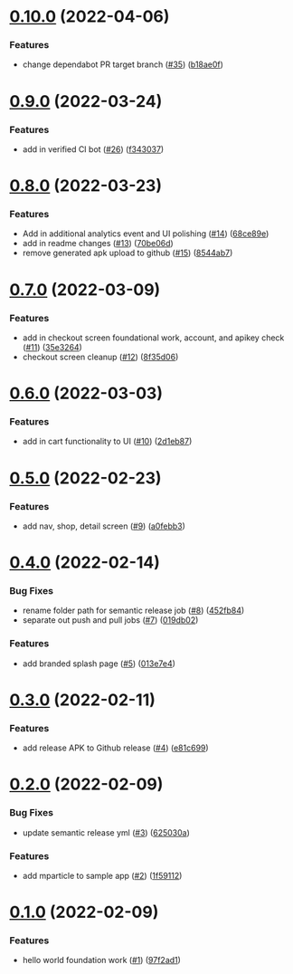 # [0.10.0](https://github.com/mParticle/mparticle-android-sample-apps/compare/v0.9.0...v0.10.0) (2022-04-06)


### Features

* change dependabot PR target branch ([#35](https://github.com/mParticle/mparticle-android-sample-apps/issues/35)) ([b18ae0f](https://github.com/mParticle/mparticle-android-sample-apps/commit/b18ae0f40730cd07a41bc7148fdbde32f958c24d))

# [0.9.0](https://github.com/mParticle/mparticle-android-sample-apps/compare/v0.8.0...v0.9.0) (2022-03-24)


### Features

* add in verified CI bot ([#26](https://github.com/mParticle/mparticle-android-sample-apps/issues/26)) ([f343037](https://github.com/mParticle/mparticle-android-sample-apps/commit/f343037137aa4d75e091c1c26e229279f46dec9c))

# [0.8.0](https://github.com/mParticle/mparticle-android-sample-apps/compare/v0.7.0...v0.8.0) (2022-03-23)


### Features

* Add in additional analytics event and UI polishing ([#14](https://github.com/mParticle/mparticle-android-sample-apps/issues/14)) ([68ce89e](https://github.com/mParticle/mparticle-android-sample-apps/commit/68ce89e67341fb02040d2095e47a664e215bc8ff))
* add in readme changes ([#13](https://github.com/mParticle/mparticle-android-sample-apps/issues/13)) ([70be06d](https://github.com/mParticle/mparticle-android-sample-apps/commit/70be06d2a13c2339404cf1bc995489ddceb3e3d8))
* remove generated apk upload to github ([#15](https://github.com/mParticle/mparticle-android-sample-apps/issues/15)) ([8544ab7](https://github.com/mParticle/mparticle-android-sample-apps/commit/8544ab7d4f327dd48974f3830dc89b9a20b3917e))

# [0.7.0](https://github.com/mParticle/mparticle-android-sample-apps/compare/v0.6.0...v0.7.0) (2022-03-09)


### Features

* add in checkout screen foundational work, account, and apikey check ([#11](https://github.com/mParticle/mparticle-android-sample-apps/issues/11)) ([35e3264](https://github.com/mParticle/mparticle-android-sample-apps/commit/35e32640c21816d391ebbfab9818adf6270962e6))
* checkout screen cleanup ([#12](https://github.com/mParticle/mparticle-android-sample-apps/issues/12)) ([8f35d06](https://github.com/mParticle/mparticle-android-sample-apps/commit/8f35d06fe827f56ea60dbe2e3c1b1a4c2e26e42f))

# [0.6.0](https://github.com/mParticle/mparticle-android-sample-apps/compare/v0.5.0...v0.6.0) (2022-03-03)


### Features

* add in cart functionality to UI ([#10](https://github.com/mParticle/mparticle-android-sample-apps/issues/10)) ([2d1eb87](https://github.com/mParticle/mparticle-android-sample-apps/commit/2d1eb87e5503d2e34189f7a9aa2c5568f1a76d40))

# [0.5.0](https://github.com/mParticle/mparticle-android-sample-apps/compare/v0.4.0...v0.5.0) (2022-02-23)


### Features

* add nav, shop, detail screen ([#9](https://github.com/mParticle/mparticle-android-sample-apps/issues/9)) ([a0febb3](https://github.com/mParticle/mparticle-android-sample-apps/commit/a0febb39aafbc2ab1b3040a34f756aa596d85b89))

# [0.4.0](https://github.com/mParticle/mparticle-android-sample-apps/compare/v0.3.0...v0.4.0) (2022-02-14)


### Bug Fixes

* rename folder path for semantic release job ([#8](https://github.com/mParticle/mparticle-android-sample-apps/issues/8)) ([452fb84](https://github.com/mParticle/mparticle-android-sample-apps/commit/452fb84d28f4277446349fe6724996153997b136))
* separate out push and pull jobs ([#7](https://github.com/mParticle/mparticle-android-sample-apps/issues/7)) ([019db02](https://github.com/mParticle/mparticle-android-sample-apps/commit/019db02aa6bed8a421a52ace994ea8ffe7411aa2))


### Features

* add branded splash page ([#5](https://github.com/mParticle/mparticle-android-sample-apps/issues/5)) ([013e7e4](https://github.com/mParticle/mparticle-android-sample-apps/commit/013e7e4cbe1d98684ba3bdce84e41114df076786))

# [0.3.0](https://github.com/mParticle/mparticle-android-sample-apps/compare/v0.2.0...v0.3.0) (2022-02-11)


### Features

* add release APK to Github release ([#4](https://github.com/mParticle/mparticle-android-sample-apps/issues/4)) ([e81c699](https://github.com/mParticle/mparticle-android-sample-apps/commit/e81c699c129455fbc4b4908b0544ff0dc845f474))

# [0.2.0](https://github.com/mParticle/mparticle-android-sample-apps/compare/v0.1.0...v0.2.0) (2022-02-09)


### Bug Fixes

* update semantic release yml ([#3](https://github.com/mParticle/mparticle-android-sample-apps/issues/3)) ([625030a](https://github.com/mParticle/mparticle-android-sample-apps/commit/625030ad7a3aaac79f0ed0275c38ae1beaafb40d))


### Features

* add mparticle to sample app ([#2](https://github.com/mParticle/mparticle-android-sample-apps/issues/2)) ([1f59112](https://github.com/mParticle/mparticle-android-sample-apps/commit/1f591121666e709ce5207e6d70c49fcac1d4d2d0))

# [0.1.0](https://github.com/mParticle/mparticle-android-sample-apps/compare/v0.0.1...v0.1.0) (2022-02-09)


### Features

* hello world foundation work ([#1](https://github.com/mParticle/mparticle-android-sample-apps/issues/1)) ([97f2ad1](https://github.com/mParticle/mparticle-android-sample-apps/commit/97f2ad1cd5595ac0cea1ee0023b464977a5354d2))
